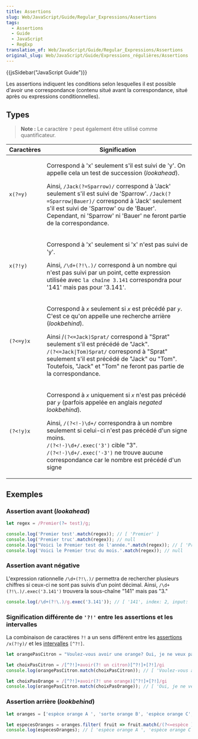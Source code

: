 ```yaml
---
title: Assertions
slug: Web/JavaScript/Guide/Regular_Expressions/Assertions
tags:
  - Assertions
  - Guide
  - JavaScript
  - RegExp
translation_of: Web/JavaScript/Guide/Regular_Expressions/Assertions
original_slug: Web/JavaScript/Guide/Expressions_régulières/Assertions
---
```

{{jsSidebar("JavaScript Guide")}}

Les assertions indiquent les conditions selon lesquelles il est possible d'avoir une correspondance (contenu situé avant la correspondance, situé après ou expressions conditionnelles).

## Types

> **Note :** Le caractère `?` peut également être utilisé comme quantificateur.

<table class="standard-table">
  <thead>
    <tr>
      <th scope="col">Caractères</th>
      <th scope="col">Signification</th>
    </tr>
  </thead>
  <tbody>
    <tr>
      <td><code>x(?=y)</code></td>
      <td>
        <p>
          Correspond à 'x' seulement s'il est suivi de 'y'. On appelle cela un
          test de succession (<em>lookahead</em>).
        </p>
        <p>
          Ainsi, <code>/Jack(?=Sparrow)/</code> correspond à 'Jack' seulement
          s'il est suivi de 'Sparrow'.
          <code>/Jack(?=Sparrow|Bauer)/</code> correspond à 'Jack' seulement
          s'il est suivi de 'Sparrow' ou de 'Bauer'. Cependant, ni 'Sparrow' ni
          'Bauer' ne feront partie de la correspondance.
        </p>
      </td>
    </tr>
    <tr>
      <td><code>x(?!y)</code></td>
      <td>
        <p>Correspond à 'x' seulement si 'x' n'est pas suivi de 'y'.</p>
        <p>
          Ainsi, <code>/\d+(?!\.)/</code> correspond à un nombre qui n'est pas
          suivi par un point, cette expression utilisée avec
          <code>la chaîne 3.141</code> correspondra pour '141' mais pas pour
          '3.141'.
        </p>
      </td>
    </tr>
    <tr>
      <td><code>(?&#x3C;=y)x</code></td>
      <td>
        <p>
          Correspond à <code><em>x</em></code> seulement si
          <code><em>x</em></code> est précédé par <code><em>y</em></code
          >. C'est ce qu'on appelle une recherche arrière (<em>lookbehind</em>).
        </p>
        <p>
          Ainsi /<code>(?&#x3C;=Jack)Sprat/</code> correspond à "Sprat"
          seulement s'il est précédé de "Jack".<br /><code
            >/(?&#x3C;=Jack|Tom)Sprat/</code
          >
          correspond à "Sprat" seulement s'il est précédé de "Jack" ou "Tom".<br />Toutefois,
          "Jack" et "Tom" ne feront pas partie de la correspondance.
        </p>
      </td>
    </tr>
    <tr>
      <td><code>(?&#x3C;!y)x</code></td>
      <td>
        <p>
          Correspond à <code><em>x</em></code> uniquement si
          <code><em>x</em></code> n'est pas précédé par
          <code><em>y</em></code> (parfois appelée en anglais
          <em>negated lookbehind</em>)<em>.</em>
        </p>
        <p>
          Ainsi, <code>/(?&#x3C;!-)\d+/</code> correspondra à un nombre
          seulement si celui-ci n'est pas précédé d'un signe moins.<br /><code
            >/(?&#x3C;!-)\d+/.exec('3')</code
          >
          cible "3".<br /> <code>/(?&#x3C;!-)\d+/.exec('-3')</code>  ne trouve
          aucune correspondance car le nombre est précédé d'un signe
        </p>
      </td>
    </tr>
  </tbody>
</table>

## Exemples

### Assertion avant (_lookahead_)

```js
let regex = /Premier(?= test)/g;

console.log('Premier test'.match(regex)); // [ 'Premier' ]
console.log('Premier truc'.match(regex)); // null
console.log("Voici le Premier test de l'année.".match(regex)); // [ 'Premier' ]
console.log('Voici le Premier truc du mois.'.match(regex)); // null
```

### Assertion avant négative

L'expression rationnelle `/\d+(?!\.)/` permettra de rechercher plusieurs chiffres si ceux-ci ne sont pas suivis d'un point décimal. Ainsi, `/\d+(?!\.)/.exec('3.141')` trouvera la sous-chaîne "141" mais pas "3."

```js
console.log(/\d+(?!\.)/g.exec('3.141')); // [ '141', index: 2, input: '3.141' ]
```

### Signification différente de `'?!'` entre les assertions et les intervalles

La combinaison de caractères `?!` a un sens différent entre les [assertions](/fr/docs/Web/JavaScript/Guide/Expressions_régulières/Assertions) `/x(?!y)/` et les [intervalles](/fr/docs/Web/JavaScript/Guide/Expressions_régulières/Groupes_et_intervalles) `[^?!]`.

```js
let orangePasCitron = "Voulez-vous avoir une orange? Oui, je ne veux pas avoir de citron!";

let choixPasCitron = /[^?!]+avoir(?! un citron)[^?!]+[?!]/gi
console.log(orangePasCitron.match(choixPasCitron)); // [ 'Voulez-vous avoir une orange?' ]

let choixPasOrange = /[^?!]+avoir(?! une orange)[^?!]+[?!]/gi
console.log(orangePasCitron.match(choixPasOrange)); // [ 'Oui, je ne veux pas avoir de citron!' ]
```

### Assertion arrière (_lookbehind_)

```js
let oranges = ['espèce orange A ', 'sorte orange B', 'espèce orange C',];

let especesOranges = oranges.filter( fruit => fruit.match(/(?<=espèce )orange/));
console.log(especesOranges); // [ 'espèce orange A ', 'espèce orange C' ]
```
